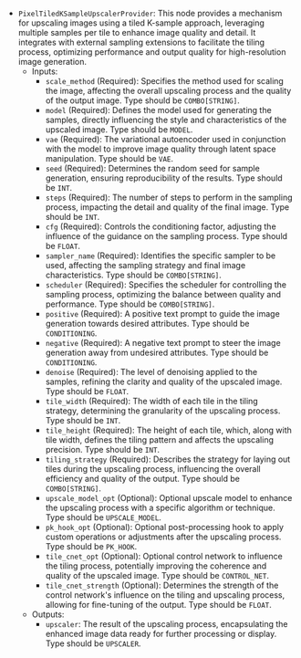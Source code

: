 - `PixelTiledKSampleUpscalerProvider`: This node provides a mechanism for upscaling images using a tiled K-sample approach, leveraging multiple samples per tile to enhance image quality and detail. It integrates with external sampling extensions to facilitate the tiling process, optimizing performance and output quality for high-resolution image generation.
    - Inputs:
        - `scale_method` (Required): Specifies the method used for scaling the image, affecting the overall upscaling process and the quality of the output image. Type should be `COMBO[STRING]`.
        - `model` (Required): Defines the model used for generating the samples, directly influencing the style and characteristics of the upscaled image. Type should be `MODEL`.
        - `vae` (Required): The variational autoencoder used in conjunction with the model to improve image quality through latent space manipulation. Type should be `VAE`.
        - `seed` (Required): Determines the random seed for sample generation, ensuring reproducibility of the results. Type should be `INT`.
        - `steps` (Required): The number of steps to perform in the sampling process, impacting the detail and quality of the final image. Type should be `INT`.
        - `cfg` (Required): Controls the conditioning factor, adjusting the influence of the guidance on the sampling process. Type should be `FLOAT`.
        - `sampler_name` (Required): Identifies the specific sampler to be used, affecting the sampling strategy and final image characteristics. Type should be `COMBO[STRING]`.
        - `scheduler` (Required): Specifies the scheduler for controlling the sampling process, optimizing the balance between quality and performance. Type should be `COMBO[STRING]`.
        - `positive` (Required): A positive text prompt to guide the image generation towards desired attributes. Type should be `CONDITIONING`.
        - `negative` (Required): A negative text prompt to steer the image generation away from undesired attributes. Type should be `CONDITIONING`.
        - `denoise` (Required): The level of denoising applied to the samples, refining the clarity and quality of the upscaled image. Type should be `FLOAT`.
        - `tile_width` (Required): The width of each tile in the tiling strategy, determining the granularity of the upscaling process. Type should be `INT`.
        - `tile_height` (Required): The height of each tile, which, along with tile width, defines the tiling pattern and affects the upscaling precision. Type should be `INT`.
        - `tiling_strategy` (Required): Describes the strategy for laying out tiles during the upscaling process, influencing the overall efficiency and quality of the output. Type should be `COMBO[STRING]`.
        - `upscale_model_opt` (Optional): Optional upscale model to enhance the upscaling process with a specific algorithm or technique. Type should be `UPSCALE_MODEL`.
        - `pk_hook_opt` (Optional): Optional post-processing hook to apply custom operations or adjustments after the upscaling process. Type should be `PK_HOOK`.
        - `tile_cnet_opt` (Optional): Optional control network to influence the tiling process, potentially improving the coherence and quality of the upscaled image. Type should be `CONTROL_NET`.
        - `tile_cnet_strength` (Optional): Determines the strength of the control network's influence on the tiling and upscaling process, allowing for fine-tuning of the output. Type should be `FLOAT`.
    - Outputs:
        - `upscaler`: The result of the upscaling process, encapsulating the enhanced image data ready for further processing or display. Type should be `UPSCALER`.
